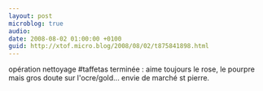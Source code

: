 ```yaml
---
layout: post
microblog: true
audio: 
date: 2008-08-02 01:00:00 +0100
guid: http://xtof.micro.blog/2008/08/02/t875841898.html
---
```

opération nettoyage #taffetas terminée : aime toujours le rose, le pourpre mais gros doute sur l'ocre/gold... envie de  marché st pierre.
